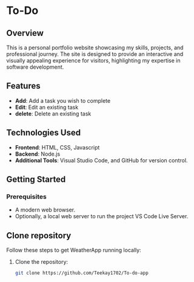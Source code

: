 # To-Do

## **Overview**
This is a personal portfolio website showcasing my skills, projects, and professional journey. The site is designed to provide an interactive and visually appealing experience for visitors, highlighting my expertise in software development.

## **Features**
- **Add**: Add a task you wish to complete
- **Edit**: Edit an existing task
-  **delete**: Delete an existing task
## **Technologies Used**
- **Frontend**: HTML, CSS, Javascript
- **Backend**: Node.js
- **Additional Tools**: Visual Studio Code, and GitHub for version control.

## **Getting Started**
### Prerequisites
- A modern web browser.
- Optionally, a local web server to run the project VS Code Live Server.

  
## **Clone repository**

Follow these steps to get WeatherApp running locally:

1. Clone the repository:
   ```bash
   git clone https://github.com/Teekay1702/To-do-app

